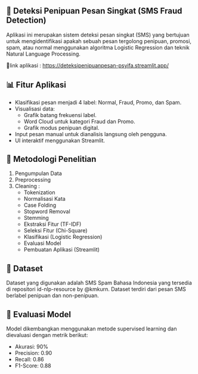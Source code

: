 ## 📱 Deteksi Penipuan Pesan Singkat (SMS Fraud Detection)
Aplikasi ini merupakan sistem deteksi pesan singkat (SMS) yang bertujuan untuk mengidentifikasi apakah sebuah pesan tergolong penipuan, promosi, spam, atau normal menggunakan algoritma Logistic Regression dan teknik Natural Language Processing.

📌link aplikasi : https://deteksipenipuanpesan-psyifa.streamlit.app/

## 📊 Fitur Aplikasi
- Klasifikasi pesan menjadi 4 label: Normal, Fraud, Promo, dan Spam.
- Visualisasi data:
  - Grafik batang frekuensi label.
  - Word Cloud untuk kategori Fraud dan Promo.
  - Grafik modus penipuan digital.
- Input pesan manual untuk dianalisis langsung oleh pengguna.
- UI interaktif menggunakan Streamlit.

## 🔬 Metodologi Penelitian
1. Pengumpulan Data
2. Preprocessing
3. Cleaning :
   - Tokenization
   - Normalisasi Kata
   - Case Folding
   - Stopword Removal
   - Stemming
   - Ekstraksi Fitur (TF-IDF)
   - Seleksi Fitur (Chi-Square)
   - Klasifikasi (Logistic Regression)
   - Evaluasi Model
   - Pembuatan Aplikasi (Streamlit)

## 📁 Dataset
Dataset yang digunakan adalah SMS Spam Bahasa Indonesia yang tersedia di repositori id-nlp-resource by @kmkurn. Dataset terdiri dari pesan SMS berlabel penipuan dan non-penipuan.

## 🧪 Evaluasi Model
Model dikembangkan menggunakan metode supervised learning dan dievaluasi dengan metrik berikut:
- Akurasi: 90%
- Precision: 0.90
- Recall: 0.86
- F1-Score: 0.88
